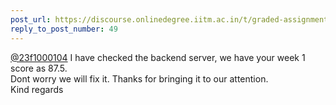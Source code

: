 ```yaml
---
post_url: https://discourse.onlinedegree.iitm.ac.in/t/graded-assignments-dashboard-scores-incorrect-missing/166816/50
reply_to_post_number: 49
---
```

[@23f1000104](/u/23f1000104) I have checked the backend server, we have your week 1 score as 87.5.  
Dont worry we will fix it. Thanks for bringing it to our attention.  
Kind regards